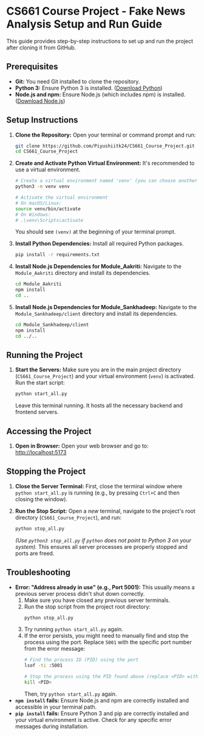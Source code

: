 # CS661 Course Project - Fake News Analysis Setup and Run Guide

This guide provides step-by-step instructions to set up and run the project after cloning it from GitHub.

## Prerequisites

*   **Git:** You need Git installed to clone the repository.
*   **Python 3:** Ensure Python 3 is installed. ([Download Python](https://www.python.org/downloads/))
*   **Node.js and npm:** Ensure Node.js (which includes npm) is installed. ([Download Node.js](https://nodejs.org/))

## Setup Instructions

1.  **Clone the Repository:**
    Open your terminal or command prompt and run:
    ```bash
    git clone https://github.com/Piyushiitk24/CS661_Course_Project.git
    cd CS661_Course_Project
    ```

2.  **Create and Activate Python Virtual Environment:**
    It's recommended to use a virtual environment.
    ```bash
    # Create a virtual environment named 'venv' (you can choose another name)
    python3 -m venv venv

    # Activate the virtual environment
    # On macOS/Linux:
    source venv/bin/activate
    # On Windows:
    # .\venv\Scripts\activate
    ```
    You should see `(venv)` at the beginning of your terminal prompt.

3.  **Install Python Dependencies:**
    Install all required Python packages.
    ```bash
    pip install -r requirements.txt
    ```

4.  **Install Node.js Dependencies for Module_Aakriti:**
    Navigate to the `Module_Aakriti` directory and install its dependencies.
    ```bash
    cd Module_Aakriti
    npm install
    cd ..
    ```

5.  **Install Node.js Dependencies for Module_Sankhadeep:**
    Navigate to the `Module_Sankhadeep/client` directory and install its dependencies.
    ```bash
    cd Module_Sankhadeep/client
    npm install
    cd ../..
    ```

## Running the Project

1.  **Start the Servers:**
    Make sure you are in the main project directory (`CS661_Course_Project`) and your virtual environment (`venv`) is activated. Run the start script:
    ```bash
    python start_all.py
    ```
    Leave this terminal running. It hosts all the necessary backend and frontend servers.

## Accessing the Project

1.  **Open in Browser:**
    Open your web browser and go to:
    [http://localhost:5173](http://localhost:5173)

## Stopping the Project

1.  **Close the Server Terminal:**
    First, close the terminal window where `python start_all.py` is running (e.g., by pressing `Ctrl+C` and then closing the window).

2.  **Run the Stop Script:**
    Open a *new* terminal, navigate to the project's root directory (`CS661_Course_Project`), and run:
    ```bash
    python stop_all.py
    ```
    *(Use `python3 stop_all.py` if `python` does not point to Python 3 on your system).*
    This ensures all server processes are properly stopped and ports are freed.

## Troubleshooting

*   **Error: "Address already in use" (e.g., Port 5001):**
    This usually means a previous server process didn't shut down correctly.
    1.  Make sure you have closed any previous server terminals.
    2.  Run the stop script from the project root directory:
        ```bash
        python stop_all.py
        ```
    3.  Try running `python start_all.py` again.
    4.  If the error persists, you might need to manually find and stop the process using the port. Replace `5001` with the specific port number from the error message:
        ```bash
        # Find the process ID (PID) using the port
        lsof -ti :5001

        # Stop the process using the PID found above (replace <PID> with the actual number)
        kill <PID>
        ```
        Then, try `python start_all.py` again.
*   **`npm install` fails:** Ensure Node.js and npm are correctly installed and accessible in your terminal path.
*   **`pip install` fails:** Ensure Python 3 and pip are correctly installed and your virtual environment is active. Check for any specific error messages during installation.
